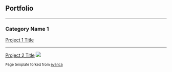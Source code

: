## Portfolio

---

### Category Name 1 

[Project 1 Title](/pdf/sample_presentation.pdf)

---
[Project 2 Title](http://example.com/)
<img src="images/dummy_thumbnail.jpg?raw=true"/>

<p style="font-size:11px">Page template forked from <a href="https://github.com/evanca/quick-portfolio">evanca</a></p>
<!-- Remove above link if you don't want to attibute -->
